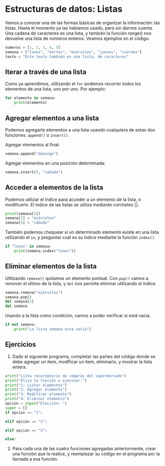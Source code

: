 <!--
.. title: 7-Estructuras de datos: Listas
.. slug: 7-estructuras-de-datos-listas
.. date: 2020-10-11 20:03:41 UTC-03:00
.. tags: 
.. category: 
.. link: 
.. description: 
.. type: text
-->

# Estructuras de datos: Listas

Vamos a conocer una de las formas básicas de organizar la información: las listas. Hasta el momento ya las habíamos usado, pero sin darnos cuenta.  
Una cadena de caracteres es una lista, y también la función range() nos devuelve una lista de números enteros.
Veamos ejemplos en el código:

``` python
numeros = [1, 2, 3, 4, 5]
semana = ["lunes", "martes", "miercoles", "jueves", "viernes"]
texto = "Este texto también es una lista, de caracteres"
```

## Iterar a través de una lista

Como ya aprendimos, utilizando el `for` podemos recorrer todos los elementos de una lista, uno por uno. Por ejemplo:

```python
for elemento in semana:
    print(elemento)
```

## Agregar elementos a una lista

Podemos agregarle elementos a una lista usando cualquiera de estas dos funciones: `append()` o `insert()`.

Agregar elementos al final:
``` python
semana.append("domingo")
```

Agregar elementos en una posición determinada:
``` python
semana.insert(5, "sabado")
```

## Acceder a elementos de la lista

Podemos utilizar el índice para acceder a un elemento de la lista, o modificarlo. El índice de las listas se utiliza mediante corchetes [].

``` python
print(semana[3])
semana[2] = "miércoles"
semana[5] = "sábado"
```

También podemos chequear si un determinado elemento existe en una lista utilizando el `in`, y preguntar cuál es su índice mediante la función `index()`.

``` python
if "lunes" in semana:
    print(semana.index("lunes"))
```

## Eliminar elementos de la lista

Utilizando `remove()` quitamos un elemento puntual. Con `pop()` vamos a remover el último de la lista, y `del` nos permite eliminar utilizando el índice.

``` python
semana.remove("miércoles")
semana.pop()
del semana[2]
del semana
```

Usando a la lista como condición, vamos a poder verificar si está vacía.
``` python
if not semana:
    print("La lista semana está vacía")
```

## Ejercicios

1. Dado el siguiente programa, completar las partes del código donde se debe agregar un item, modificar un item, eliminarlo, y mostrar la lista entera.
``` python
print("Lista recordatorio de compras del supermercado")
print("Elija la función a ejecutar:")
print("1: Listar elementos")
print("2: Agregar elemento")
print("3: Modificar elemento")
print("4: Eliminar elemento")
opcion = input("Elección: ")
super = []
if opcion == "1":

elif opcion == "2":

elif opcion == "3":

else:

```
2. Para cada una de las cuatro funciones agregadas anteriormente, crear una función que la realice, y reemplazar su código en el programa por la llamada a esa función.
